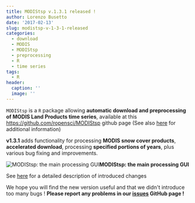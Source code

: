 ```yaml
---
title: MODIStsp v.1.3.1 released !
author: Lorenzo Busetto
date: '2017-02-13'
slug: modistsp-v-1-3-1-released
categories:
  - download
  - MODIS
  - MODIStsp
  - preprocessing
  - R
  - time series
tags:
  - R
header:
  caption: ''
  image: ''
---
```


`MODIStsp` is a `R` package allowing **automatic download and preprocessing of MODIS Land Products time series**, available at this <https://github.com/ropensci/MODIStsp> github page (See also [here](/post/modistsp-a-new-r-package-for-modis-land-products-preprocessing) for additional information)

**v1.3.1** adds functionality for processing **MODIS snow cover products**, **accelerated download**, processing **specified portions of years**, plus various bug fixing and improvements.

![MODIStsp: the main processing GUI](/img/Figure_2_new.png)**MODIStsp: the main processing GUI**

See [here](https://github.com/ropensci/MODIStsp/releases/tag/v1.3.1) for a detailed description of introduced changes

We hope you will find the new version useful and that we didn't introduce too many bugs ! **Please report any problems in our [issues](https://github.com/ropensci/MODIStsp/issues) GitHub page !**
